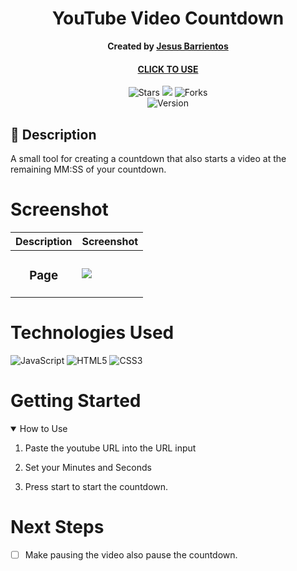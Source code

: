 <div align="center" id="header">
   
# YouTube Video Countdown
**Created by [Jesus Barrientos](https://www.linkedin.com/in/barrientosjesus/)**
#### [CLICK TO USE](https://chueyb.github.io/youtube-video-countdown/) 

</div>

<div align="center" id="socialbuttons">

  ![Stars](https://img.shields.io/github/stars/chueyb/youtube-video-countdown?style=social)
  ![](https://visitor-badge.laobi.icu/badge?page_id=chueyb.youtube-video-countdown)
  ![Forks](https://img.shields.io/github/forks/chueyb/youtube-video-countdown?style=social)
  <br>
  ![Version](https://img.shields.io/badge/version-1.0-black)

</div>

## 📝 Description
A small tool for creating a countdown that also starts a video at the remaining MM:SS of your countdown.

# Screenshot
| Description | Screenshot |
|------------ | ------------|
| <h3 align="center">Page</h3> | <img src="https://i.imgur.com/PJWB8P0.png">

# Technologies Used
![JavaScript](https://img.shields.io/badge/-JavaScript-05122A?style=flat&logo=javascript)
![HTML5](https://img.shields.io/badge/-HTML5-05122A?style=flat&logo=html5)
![CSS3](https://img.shields.io/badge/-CSS-05122A?style=flat&logo=css3)

# Getting Started

<details open>
<summary>How to Use</summary>
 
1. Paste the youtube URL into the URL input
 
2. Set your Minutes and Seconds
 
3. Press start to start the countdown.
 
</details>

# Next Steps

- [ ] Make pausing the video also pause the countdown.